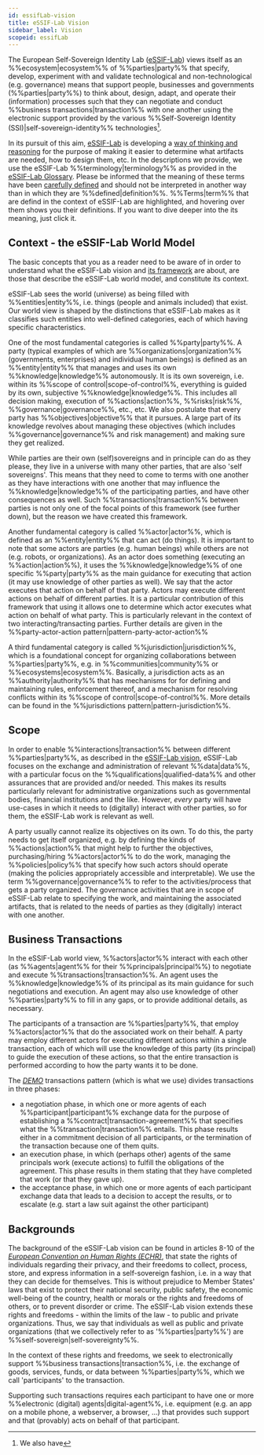 ```yaml
---
id: essifLab-vision
title: eSSIF-Lab Vision
sidebar_label: Vision
scopeid: essifLab
---
```


The European Self-Sovereign Identity Lab ([eSSIF-Lab](essifLab)) views itself as an %%ecosystem|ecosystem%% of %%parties|party%% that specify, develop, experiment with and validate technological and non-technological (e.g. governance) means that support people, businesses and governments (%%parties|party%%) to think about, design, adapt, and operate their (information) processes such that they can negotiate and conduct %%business transactions|transaction%% with one another using the electronic support provided by the various %%Self-Sovereign Identity (SSI)|self-sovereign-identity%% technologies[^1].

In its pursuit of this aim, [eSSIF-Lab](essifLab) is developing a [way of thinking and reasoning](essiflab-mental-models) for the purpose of making it easier to determine what artifacts are needed, how to design them, etc. In the descriptions we provide, we use the eSSIF-Lab %%terminology|terminology%% as provided in the [eSSIF-Lab Glossary](essifLab-glossary). Please be informed that the meaning of these terms have been [carefully defined](terminology) and should not be interpreted in another way than in which they are %%defined|definition%%. %%Terms|term%% that are defind in the context of eSSIF-Lab are highlighted, and hovering over them shows you their definitions. If you want to dive deeper into the its meaning, just click it.
## Context - the eSSIF-Lab World Model

The basic concepts that you as a reader need to be aware of in order to understand what the eSSIF-Lab vision and [its framework](essifLab-framework) are about, are those that describe the eSSIF-Lab world model, and constitute its context.

eSSIF-Lab sees the world (universe) as being filled with %%entities|entity%%, i.e. things (people and animals included) that exist. Our world view is shaped by the distinctions that eSSIF-Lab makes as it classifies such entities into well-defined categories, each of which having specific characteristics.

One of the most fundamental categories is called %%party|party%%. A party (typical examples of which are %%organizations|organization%% (governments, enterprises) and individual human beings) is defined as an %%entity|entity%% that manages and uses its own %%knowledge|knowledge%% autonomously. It is its own sovereign, i.e. within its %%scope of control|scope-of-control%%, everything is guided by its own, subjective %%knowledge|knowledge%%. This includes all decision making, execution of %%actions|action%%, %%risks|risk%%, %%governance|governance%%, etc., etc. We also postulate that every party has %%objectives|objective%% that it pursues. A large part of its knowledge revolves about managing these objectives (which includes %%governance|governance%% and risk management) and making sure they get realized.

While parties are their own (self)sovereigns and in principle can do as they please, they live in a universe with many other parties, that are also 'self sovereigns'. This means that they need to come to terms with one another as they have interactions with one another that may influence the %%knowledge|knowledge%% of the participating parties, and have other consequences as well. Such %%transactions|transaction%% between parties is not only one of the focal points of this framework (see further down), but the reason we have created this framework.

Another fundamental category is called %%actor|actor%%, which is defined as an %%entity|entity%% that can act (do things). It is important to note that some actors are parties (e.g. human beings) while others are not (e.g. robots, or organizations). As an actor does something (executing an %%action|action%%), it uses the %%knowledge|knowledge%% of one specific %%party|party%% as the main guidance for executing that action (it may use knowledge of other parties as well). We say that the actor executes that action on behalf of that party. Actors may execute different actions on behalf of different parties. It is a particular contribution of this framework that using it allows one to determine which actor executes what action on behalf of what party. This is particularly relevant in the context of two interacting/transacting parties. Further details are given in the %%party-actor-action pattern|pattern-party-actor-action%%

A third fundamental category is called %%jurisdiction|jurisdiction%%, which is a foundational concept for organizing collaborations between %%parties|party%%, e.g. in %%communities|community%% or %%ecosystems|ecosystem%%. Basically, a jurisdiction acts as an %%authority|authority%% that has mechanisms for for defining and maintaining rules, enforcement thereof, and a mechanism for resolving conflicts within its %%scope of control|scope-of-control%%. More details can be found in the %%jurisdictions pattern|pattern-jurisdiction%%.
## Scope

In order to enable %%interactions|transaction%% between different %%parties|party%%, as described in the [eSSIF-Lab vision](vision-and-purpose), eSSIF-Lab focuses on the exchange and administration of relevant %%data|data%%, with a particular focus on the %%qualifications|qualified-data%% and other assurances that are provided and/or needed. This makes its results particularly relevant for administrative organizations such as governmental bodies, financial institutions and the like. However, *every* party will have use-cases in which it needs to (digitally) interact with other parties, so for them, the eSSIF-Lab work is relevant as well.

A party usually cannot realize its objectives on its own. To do this, the party needs to get itself organized, e.g. by defining the kinds of %%actions|action%% that might help to further the objectives, purchasing/hiring %%actors|actor%% to do the work, managing the %%policies|policy%% that specify how such actors should operate (making the policies appropriately accessible and interpretable). We use the term %%governance|governance%% to refer to the activities/process that gets a party organized. The governance activities that are in scope of eSSIF-Lab relate to specifying the work, and maintaining the associated artifacts, that is related to the needs of parties as they (digitally) interact with one another.

## Business Transactions

In the eSSIF-Lab world view, %%actors|actor%% interact with each other (as %%agents|agent%% for their %%principals|principal%%) to negotiate and execute %%transactions|transaction%%. An agent uses the %%knowledge|knowledge%% of its principal as its main guidance for such negotiations and execution. An agent may also use knowledge of other %%parties|party%% to fill in any gaps, or to provide additional details, as necessary.

The participants of a transaction are %%parties|party%%, that employ %%actors|actor%% that do the associated work on their behalf. A party may employ different actors for executing different actions within a single transaction, each of which will use the knowledge of this party (its principal) to guide the execution of these actions, so that the entire transaction is performed according to how the party wants it to be done.

The [*DEMO*](https://en.wikipedia.org/wiki/Design_%26_Engineering_Methodology_for_Organizations) transactions pattern (which is what we use) divides transactions in three phases:
- a negotiation phase, in which one or more agents of each %%participant|participant%% exchange data for the purpose of establishing a %%contract|transaction-agreement%% that specifies what the %%transaction|transaction%% entails. This phase results either in a commitment decision of all participants, or the termination of the transaction because one of them quits.
- an execution phase, in which (perhaps other) agents of the same principals work (execute actions) to fulfill the obligations of the agreement. This phase results in them stating that they have completed that work (or that they gave up).
- the acceptance phase, in which one or more agents of each participant exchange data that leads to a decision to accept the results, or to escalate (e.g. start a law suit against the other participant)

## Backgrounds

The background of the eSSIF-Lab vision can be found in articles 8-10 of the [*European Convention on Human Rights (ECHR)*](https://www.echr.coe.int/Pages/home.aspx?p=basictexts/convention), that state the rights of individuals regarding their privacy, and their freedoms to collect, process, store, and express information in a self-sovereign fashion, i.e. in a way that they can decide for themselves. This is without prejudice to Member States' laws that exist to protect their national security, public safety, the economic well-being of the country, health or morals or the rights and freedoms of others, or to prevent disorder or crime. The eSSIF-Lab vision extends these rights and freedoms - within the limits of the law - to public and private organizations. Thus, we say that individuals as well as public and private organizations (that we collectively refer to as '%%parties|party%%') are %%self-sovereign|self-sovereignty%%.

In the context of these rights and freedoms, we seek to electronically support %%business transactions|transaction%%, i.e. the exchange of goods, services, funds, or data between %%parties|party%%, which we call 'participants' to the transaction.

Supporting such transactions requires each participant to have one or more %%electronic (digital) agents|digital-agent%%, i.e. equipment (e.g. an app on a mobile phone, a webserver, a browser, …) that provides such support and that (provably) acts on behalf of that participant.

[^1]: We also have